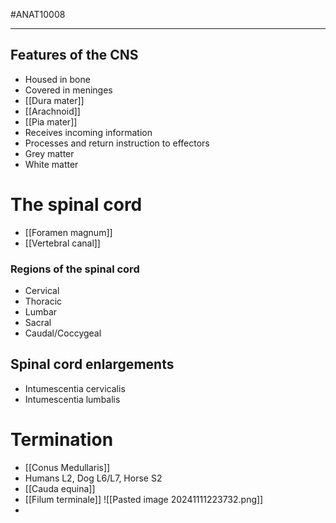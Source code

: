 #ANAT10008 

---
## Features of the CNS
- Housed in bone
- Covered in meninges
- [[Dura mater]]
- [[Arachnoid]]
- [[Pia mater]]
- Receives incoming information
- Processes and return instruction to effectors
- Grey matter
- White matter

# The spinal cord
- [[Foramen magnum]]
- [[Vertebral canal]]

### Regions of the spinal cord
- Cervical
- Thoracic
- Lumbar
- Sacral
- Caudal/Coccygeal

## Spinal cord enlargements
- Intumescentia cervicalis
- Intumescentia lumbalis

# Termination
- [[Conus Medullaris]]
- Humans L2, Dog L6/L7, Horse S2
- [[Cauda equina]]
- [[Filum terminale]]
![[Pasted image 20241111223732.png]]
- 